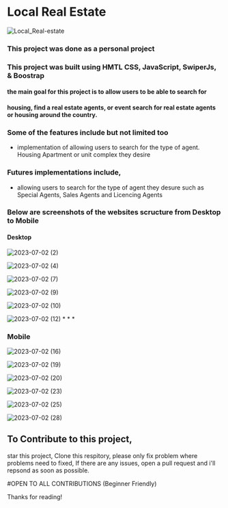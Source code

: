 # Local Real Estate
![Local_Real-estate](https://github.com/DanielsWebDevelopment/Local-Real-Estate/assets/129445203/4df1ac02-651e-4bc3-b51a-f29e8e21424f)
### This project was done as a personal project 

### This project was built using HMTL CSS, JavaScript, SwiperJs, & Boostrap 
#### the main goal for this project is to allow users to be able to search for 
#### housing, find a real estate agents, or event search for real estate agents or housing around the country.

### Some of the features include but not limited too
* implementation of allowing users to search for the type of agent. Housing Apartment or unit complex they desire

### Futures implementations include, 
* allowing users to search for the type of agent they desure such as Special Agents, Sales Agents and Licencing Agents

### Below are screenshots of the websites scructure from Desktop to Mobile 

#### Desktop
![2023-07-02 (2)](https://github.com/DanielsWebDevelopment/NodeJs-Web-Scraper/assets/129445203/306d56e8-18ad-42a1-bb88-a9ffdc5d4eff)

 ![2023-07-02 (4)](https://github.com/DanielsWebDevelopment/NodeJs-Web-Scraper/assets/129445203/4e783b07-cca2-495c-8600-b64b83477154)

![2023-07-02 (7)](https://github.com/DanielsWebDevelopment/Local-Real-Estate/assets/129445203/cc50ed65-3b91-401b-b035-481297daf8a0)

![2023-07-02 (9)](https://github.com/DanielsWebDevelopment/Local-Real-Estate/assets/129445203/566fc9ac-30e1-4565-b45e-3e6531e493a6)

![2023-07-02 (10)](https://github.com/DanielsWebDevelopment/NodeJs-Web-Scraper/assets/129445203/16c47f96-7033-47fa-a065-22535f6fae5e)

![2023-07-02 (12)](https://github.com/DanielsWebDevelopment/NodeJs-Web-Scraper/assets/129445203/a2eb0ea2-8fcc-466f-96c9-f90355f53ecd)
*
*
*

### Mobile 

![2023-07-02 (16)](https://github.com/DanielsWebDevelopment/NodeJs-Web-Scraper/assets/129445203/900390e2-6069-4998-ab10-9d82f54237fe)

![2023-07-02 (19)](https://github.com/DanielsWebDevelopment/NodeJs-Web-Scraper/assets/129445203/350d5a1f-d0b4-4db7-897f-22a1e8a34711)

![2023-07-02 (20)](https://github.com/DanielsWebDevelopment/NodeJs-Web-Scraper/assets/129445203/740b6220-4288-40b8-9a31-f61c57a3bbbc)

![2023-07-02 (23)](https://github.com/DanielsWebDevelopment/NodeJs-Web-Scraper/assets/129445203/ec39788f-8775-4e12-ba1b-a948ecd6aa59)

![2023-07-02 (25)](https://github.com/DanielsWebDevelopment/NodeJs-Web-Scraper/assets/129445203/e09a5817-4901-41e1-a946-81c774e15ae2)

![2023-07-02 (28)](https://github.com/DanielsWebDevelopment/NodeJs-Web-Scraper/assets/129445203/b2a21031-f9b6-4f3e-bc73-b1324f2da100)

## To Contribute to this project, 

  star this project, 
  Clone this respitory, please only fix problem where problems need to fixed, 
  If there are any issues, open a pull request and i'll repsond as soon as possible.

  #OPEN TO ALL CONTRIBUTIONS (Beginner Friendly)

  Thanks for reading! 

  

